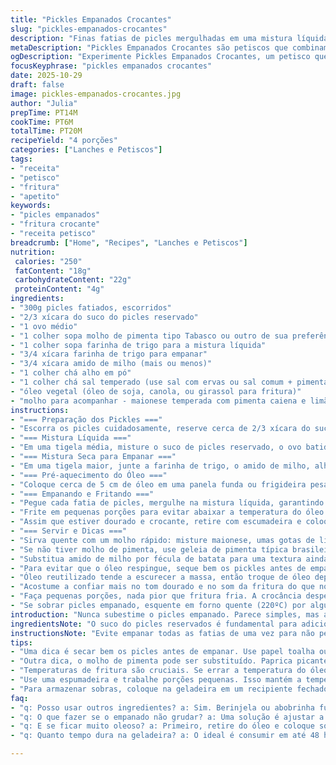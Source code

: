 ```yaml
---
title: "Pickles Empanados Crocantes"
slug: "pickles-empanados-crocantes"
description: "Finas fatias de picles mergulhadas em uma mistura líquida de suco de picles e ovo, depois envoltas em misturinha seca que leva farinha, amido e temperos. Fritas em óleo quente até dourar e ficar crocante. O segredo está em reservar o suco pra dar sabor e ajustar a mistura para uma crosta leve, garantindo que fique sequinho por dentro e crocante por fora. Uma pitada de pimenta caiena no molho cria um finalzinho picante que casa bem com o ácido do picles. Rápido, gostoso e excelente pra petisco ou acompanhamento."
metaDescription: "Pickles Empanados Crocantes são petiscos que combinam crocância e sabor. Simples de fazer, excelente acompanhamento."
ogDescription: "Experimente Pickles Empanados Crocantes, um petisco que surpreende pelo sabor e textura. Perfeito para qualquer ocasião."
focusKeyphrase: "pickles empanados crocantes"
date: 2025-10-29
draft: false
image: pickles-empanados-crocantes.jpg
author: "Julia"
prepTime: PT14M
cookTime: PT6M
totalTime: PT20M
recipeYield: "4 porções"
categories: ["Lanches e Petiscos"]
tags:
- "receita"
- "petisco"
- "fritura"
- "apetito"
keywords:
- "picles empanados"
- "fritura crocante"
- "receita petisco"
breadcrumb: ["Home", "Recipes", "Lanches e Petiscos"]
nutrition: 
 calories: "250"
 fatContent: "18g"
 carbohydrateContent: "22g"
 proteinContent: "4g"
ingredients:
- "300g picles fatiados, escorridos"
- "2/3 xícara do suco do picles reservado"
- "1 ovo médio"
- "1 colher sopa molho de pimenta tipo Tabasco ou outro de sua preferência"
- "1 colher sopa farinha de trigo para a mistura líquida"
- "3/4 xícara farinha de trigo para empanar"
- "3/4 xícara amido de milho (mais ou menos)"
- "1 colher chá alho em pó"
- "1 colher chá sal temperado (use sal com ervas ou sal comum + pimenta do reino moída na hora)"
- "óleo vegetal (óleo de soja, canola, ou girassol para fritura)"
- "molho para acompanhar - maionese temperada com pimenta caiena e limão (opcional)"
instructions:
- "=== Preparação dos Pickles ==="
- "Escorra os picles cuidadosamente, reserve cerca de 2/3 xícara do suco. Esse líquido vai dar aquele toque ácido na massa e ajudar a empanar melhor. Se os picles estiverem muito molhados, seque com papel toalha ou use um escorredor de salada para garantir que não sobra água que vai atrapalhar a fritura."
- "=== Mistura Líquida ==="
- "Em uma tigela média, misture o suco de picles reservado, o ovo batido, o molho de pimenta e 1 colher de sopa de farinha. A farinha ajuda a engrossar levemente, formando uma camada grudenta que vai segurar a farinha seca. Bata rápido, até ficar homogêneo."
- "=== Mistura Seca para Empanar ==="
- "Em uma tigela maior, junte a farinha de trigo, o amido de milho, alho em pó e o sal temperado. Misture bem e areie os ingredientes com um batedor - não pode formar grumos, senão o empanado fica irregular e pode queimar rápido em algumas partes."
- "=== Pré-aquecimento do Óleo ==="
- "Coloque cerca de 5 cm de óleo em uma panela funda ou frigideira pesada. Eu prefiro usar panela de ferro tipo caçarola pelo controle de temperatura. Ligue em fogo médio e use um termômetro para fritura até marcar 190ºC (aproximadamente 375ºF). Se não tiver termômetro, jogue uma pequena quantidade da mistura seca no óleo - se borbulhar rapidamente e subir à superfície em menos de 10 segundos, está certo."
- "=== Empanando e Fritando ==="
- "Pegue cada fatia de picles, mergulhe na mistura líquida, garantindo que fique bem coberta mas sem excesso pingando. Depois passe na mistura seca, pressionando levemente para a farinha grudar de forma uniforme, mas não fique empapado. Sacuda o excesso para evitar farinha que queima na panela."
- "Frite em pequenas porções para evitar abaixar a temperatura do óleo. Observe: o som da fritura deve ser constante e firme, não estridente (que indica óleo muito quente), nem morno demais (nada de espirrar óleo e picles afundando devagar). Vire quando dourar melhor um lado - demora cerca de 4 a 7 minutos. O tempo vai variar conforme a espessura das fatias e a temperatura precisa do óleo."
- "Assim que estiver dourado e crocante, retire com escumadeira e coloque sobre papel toalha para escorrer excesso. Não empilhe muito para não amolecer rápido."
- "=== Servir e Dicas ==="
- "Sirva quente com um molho rápido: misture maionese, umas gotas de limão e pimenta caiena. Essa combinação abre caminho para quem acha picles muito ácido ou enjoativo."
- "Se não tiver molho de pimenta, use geleia de pimenta típica brasileira para um toque regional e diferente."
- "Substitua amido de milho por fécula de batata para uma textura ainda mais crocante e menos pesada. Já testei e fica mais leve, embora seja um pouco mais difícil de encontrar."
- "Para evitar que o óleo respingue, seque bem os pickles antes de empanar. Um escorredor rápido no micro-ondas por 30 segundos numa tigela com papel toalha por cima funciona também."
- "Óleo reutilizado tende a escurecer a massa, então troque de óleo depois de várias frituras para evitar sabor amargo e gordura saturada."
- "Acostume a confiar mais no tom dourado e no som da fritura do que no relógio. O visual muda rápido e o primeiro pedaço indica se está na temperatura certa."
- "Faça pequenas porções, nada pior que fritura fria. A crocância despenca se a fritura for lenta ou com excesso de ingredientes dentro."
- "Se sobrar picles empanado, esquente em forno quente (220ºC) por alguns minutos para recriar a crocância antes de servir de novo."
introduction: "Nunca subestime o picles empanado. Parece simples, mas a verdadeira conquista é a textura - crocante por fora, suculento por dentro, equilibrado entre o ácido e o picante que espreita no molho. Depois de errar a fritura várias vezes, aprendi a escorrer, secar bem e usar uma base líquida que não escorre na massa seca, evitando aquela camada pesada e encharcada. O segredo está nessa interação entre o líquido que penetra um pouco e a fina camada seca que frita rápido e não queima. Adoro combinar essa receita com molhos mais ácidos ou apimentados, para criar um contraste que acelera a vontade de repetir. O picles, um ingrediente humilde, virou paixão depois que entendi esses detalhes. E o cheiro? Fritura de óleo quente misturado com o azedinho do picles provoca fome rápida. Transparência: dar uma leve ajustada no molho de pimenta e até trocar o amido por fécula muda tudo, não tem receita engessada."
ingredientsNote: "O suco do picles reservados é fundamental para adicionar acidez na mistura líquida, ajudando a massa grudar na fatia. Se não tiver molho de pimenta, pode trocar por páprica picante ou até uma pimenta malagueta fresca bem picada, fica interessante. A farinha e o amido formam a crosta que frita rápido, portanto ajuste conforme a umidade das fatias para evitar empapamento. O sal precisa ser moderado para não competir com o ácido do picles. Para a fritura, uso óleo vegetal neutro - azeite extravirgem não é indicado pelo sabor e ponto de fumaça baixo. Tenha sempre papel toalha para escorrer, evita umidade que amolece o empanado. O Molho para acompanhamento dá um charme especial, aquela combinação do azedo com o picante abre o paladar."
instructionsNote: "Evite empanar todas as fatias de uma vez para não perder calor do óleo; o segredo é ritmo. Ao fritar, observe o som - subindo rápido e constante indica temperatura certa, ruído preso mostra óleo frio e o empanado absorve gordura. A cor é guia, um dourado acobreado é ideal, cuidado pra não passar do ponto, porque a crosta fica dura e amarga. Se não tiver termômetro, teste com um pedaço pequeno da mistura seca. Use escumadeira para manipular, ajuda a tirar o excesso de óleo na hora da retirada. Trabalhe com pequenas porções, de 4 a 6 fatias por vez, para manter o óleo vivo. Deixe o óleo estabilizar entre as frituras se precisar fazer mais de uma leva. Pra secar os pickles, não pule essa parte – massa seca é sinônimo de crocante. Ao servir, espere uns minutos para não queimar a boca e aproveite a combinação de textura e sabor. Já perdi paciência com empanados encharcados, não faça igual."
tips:
- "Uma dica é secar bem os picles antes de empanar. Use papel toalha ou um escorredor. Isso evita que o óleo respingue e melhora a fritura. Menos umidade, mais crocância na massa. Vejo muitas vezes fritura decepcionante por conta do excesso de água nos picles. Teste isso."
- "Outra dica, o molho de pimenta pode ser substituído. Paprica picante funciona e dá sabor sem ser pesado. E se não tiver nada disso? Use pimenta fresca. Um jeito diferente de apimentar. Aprendi que varia muito como o molho pode fazer uma diferença na receita."
- "Temperaturas de fritura são cruciais. Se errar a temperatura do óleo, a crocância se perde. Fria demais, absorve gordura. Quente demais, queima. O som da fritura também indica isso. Um chiado constante significa que está na hora certa de tirar. Não subestime os sons."
- "Use uma espumadeira e trabalhe porções pequenas. Isso mantém a temperatura. Menos de 6 fatias de cada vez. A temperatura vai se estabilizar e o resultado final será mais satisfatório. E também não esqueça de deixar escorrer em papel toalha para evitar oleosidade excessiva."
- "Para armazenar sobras, coloque na geladeira em um recipiente fechado. Melhor consumir em um dia ou dois. A crocância se perde mas pode reaquecer no forno. Isso revitaliza a textura. A fritura nunca é igual, mas é melhor que comer um empanado murcha."
faq:
- "q: Posso usar outros ingredientes? a: Sim. Berinjela ou abobrinha funcionam bem. Mesmo processo de empanamento. Alterar é simples e também fica gostoso. Varia a experiência de sabor também."
- "q: O que fazer se o empanado não grudar? a: Uma solução é ajustar a mistura líquida. Se estiver muito rala, não adere. Coloque mais farinha. Mezcla é o segredo. Assim, a farinha seca vai grudar melhor e dá um resultado ideal."
- "q: E se ficar muito oleoso? a: Primeiro, retire do óleo e coloque sobre papel toalha. Depois, ajuste a temperatura na próxima fritura. Mantenha o fogo controlado. Menos gordura, textura melhor. O papel vai ajudar a absorver o excesso."
- "q: Quanto tempo dura na geladeira? a: O ideal é consumir em até 48 horas. Sabor e textura se perdem depois. Mas pode reaquecer no forno. Assim, aproveita o que sobrou. Não congele porque a textura muda muito."

---
```

